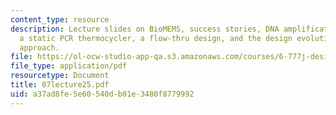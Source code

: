 ```yaml
---
content_type: resource
description: Lecture slides on BioMEMS, success stories, DNA amplification and PCR,
  a static PCR thermocycler, a flow-thru design, and the design evolution of the static
  approach.
file: https://ol-ocw-studio-app-qa.s3.amazonaws.com/courses/6-777j-design-and-fabrication-of-microelectromechanical-devices-spring-2007/a37ad8fe5e60540db01e3480f8779992_07lecture25.pdf
file_type: application/pdf
resourcetype: Document
title: 07lecture25.pdf
uid: a37ad8fe-5e60-540d-b01e-3480f8779992
---
```

